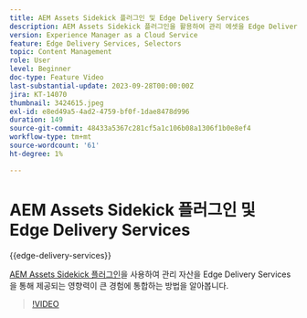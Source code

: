 ```yaml
---
title: AEM Assets Sidekick 플러그인 및 Edge Delivery Services
description: AEM Assets Sidekick 플러그인을 활용하여 관리 에셋을 Edge Delivery Services을 통해 제공되는 영향력이 큰 경험에 통합하는 방법에 대해 알아봅니다.
version: Experience Manager as a Cloud Service
feature: Edge Delivery Services, Selectors
topic: Content Management
role: User
level: Beginner
doc-type: Feature Video
last-substantial-update: 2023-09-28T00:00:00Z
jira: KT-14070
thumbnail: 3424615.jpeg
exl-id: e8ed49a5-4ad2-4759-bf0f-1dae8478d996
duration: 149
source-git-commit: 48433a5367c281cf5a1c106b08a1306f1b0e8ef4
workflow-type: tm+mt
source-wordcount: '61'
ht-degree: 1%

---
```


# AEM Assets Sidekick 플러그인 및 Edge Delivery Services

{{edge-delivery-services}}

[AEM Assets Sidekick 플러그인](https://www.hlx.live/developer/configuring-aem-assets-sidekick-plugin)을 사용하여 관리 자산을 Edge Delivery Services을 통해 제공되는 영향력이 큰 경험에 통합하는 방법을 알아봅니다.

>[!VIDEO](https://video.tv.adobe.com/v/3435829/?learn=on&captions=kor)
